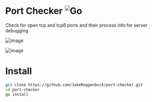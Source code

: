 # Port Checker ![Go](https://img.shields.io/github/actions/workflow/status/jakeroggenbuck/port-checker/go.yml?style=for-the-badge)
Check for open tcp and tcp6 ports and their process info for server debugging

![image](https://user-images.githubusercontent.com/35516367/182045101-91e8815e-6ac5-4a80-929b-644237dba25f.png)

![image](https://user-images.githubusercontent.com/35516367/204479221-2d756fe8-4203-4041-a53c-bc16946043a0.png)


# Install
```sh
git clone https://github.com/JakeRoggenbuck/port-checker.git
cd port-checker
go install
```
